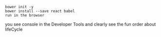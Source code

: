 ```
bower init -y
bower install --save react babel
run in the browser
```


you see console in the Developer Tools and clearly see the fun order about lifeCycle 

